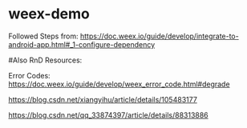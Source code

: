 # weex-demo

Followed Steps from: https://doc.weex.io/guide/develop/integrate-to-android-app.html#_1-configure-dependency

#Also RnD Resources:

Error Codes: https://doc.weex.io/guide/develop/weex_error_code.html#degrade

https://blog.csdn.net/xiangyihu/article/details/105483177

https://blog.csdn.net/qq_33874397/article/details/88313886

